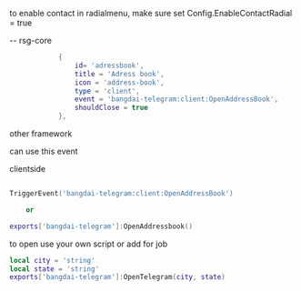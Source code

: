 to enable contact in radialmenu, make sure set Config.EnableContactRadial = true

-- rsg-core
```lua
            {
                id= 'adressbook',
                title = 'Adress book',
                icon = 'address-book',
                type = 'client',
                event = 'bangdai-telegram:client:OpenAddressBook',
                shouldClose = true
            },
```
other framework

can use this event

clientside
```lua

TriggerEvent('bangdai-telegram:client:OpenAddressBook')

    or 

exports['bangdai-telegram']:OpenAddressbook()
```

to open use your own script or add for job
```lua
local city = 'string'
local state = 'string'
exports['bangdai-telegram']:OpenTelegram(city, state)
```